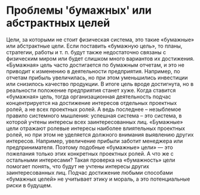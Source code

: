 # Проблемы 'бумажных' или абстрактных целей

Цели, за которыми не стоит физическая система, это такие «бумажные» или абстрактные цели. Если поставить «бумажную цель», то планы, стратегии, работы и т. п. будут также недостаточно связаны с физическим миром или будет слишком много вариантов их достижения. «Бумажная» цель часто достигается по бумажным отчетам, и это не приводит к изменению в деятельности предприятия. Например, по отчетам прибыль увеличилась, но при этом уменьшились инвестиции или снизилось качество продукции. В итоге цель вроде достигнута, но в реальности положение предприятия станет хуже. Когда ставится «бумажная» цель, тогда организационная деятельность подчас концентрируется на достижение интересов отдельных проектных ролей, а не всех проектных ролей. А ведь последнее – незыблемое правило системного мышления: успешная система – это система, в которой учтены интересы всех заинтересованных лиц.
«Бумажные» цели отражают ролевые интересы наиболее влиятельных проектных ролей, но при этом не уделяется должного внимания выявлению других интересов. Например, увеличение прибыли заботит менеджера или предпринимателя. Поэтому подобные «бумажные» цели» — это пожелания только этих конкретных проектных ролей. А что же с остальными интересами?
Такая проверка на «бумажность» цели помогает понять, что будут не учтены интересы других заинтересованных лиц. Подчас достижение любыми способами «бумажных целей» не учитывает этику и мораль, а это потенциальные риски в будущем.
